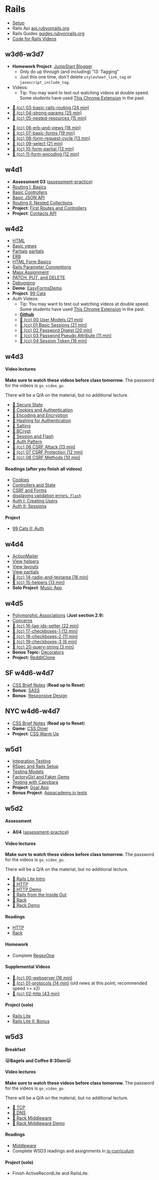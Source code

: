 # Rails

* [Setup][rails-setup]
* Rails Api [api.rubyonrails.org][rails-api]
* Rails Guides [guides.rubyonrails.org][rails-guides]
* [Code for Rails Videos][rails-videos-code]

[rails-setup]: ./rails-setup.md
[rails-api]: http://api.rubyonrails.org/v4.0.2/
[rails-guides]: http://guides.rubyonrails.org/v4.0.2/
[rails-videos-code]: https://github.com/appacademy/IntroRailsVideoDemo

## w3d6-w3d7

* **Homework Project**: [JumpStart Blogger][js-blogger]
    * Only do up through (and including) "I3: Tagging"
    * Just this one time, don't delete `stylesheet_link_tag` or
      `javascript_include_tag`.
* Videos:
    *  Tip: You may want to test out watching videos at double speed.  Some students have used [This Chrome Extension][vimeo-double-speed] in the past.
+ [:movie_camera: (cc) 03-basic-rails-routing (24 min)][03-basic-rails-routing]
+ [:movie_camera: (cc) 04-strong-params (25 min)][04-strong-params]
+ [:movie_camera: (cc) 05-nested-resources (15 min)][05-nested-resources]
* [:movie_camera: (cc) 06-erb-and-views (16 min)][06-erb-and-views]
* [:movie_camera: (cc) 07-basic-forms (19 min)][07-basic-forms]
* [:movie_camera: (cc) 08-form-request-cycle (13 min)][08-form-request-cycle]
* [:movie_camera: (cc) 09-select (21 min)][09-select]
* [:movie_camera: (cc) 10-form-partial (13 min)][10-form-partial]
* [:movie_camera: (cc) 11-form-encoding (12 min)][11-form-encoding]


[js-blogger]: http://tutorials.jumpstartlab.com/projects/blogger.html

[03-basic-rails-routing]: http://vimeo.com/groups/appacademy/videos/100267303
[04-strong-params]: http://vimeo.com/groups/appacademy/videos/100267304
[05-nested-resources]: http://vimeo.com/groups/appacademy/videos/100267305
[06-erb-and-views]: http://vimeo.com/groups/appacademy/videos/100267306
[07-basic-forms]: http://vimeo.com/groups/appacademy/videos/100358537
[08-form-request-cycle]: http://vimeo.com/groups/appacademy/videos/100359278
[09-select]: http://vimeo.com/groups/appacademy/videos/100729432
[10-form-partial]: http://vimeo.com/groups/appacademy/videos/100729434
[11-form-encoding]: http://vimeo.com/groups/appacademy/videos/100729435

## w4d1

+ **Assessment 03** ([assessment-practice][assessment-prep])
+ [Routing I: Basics][routing-i]
+ [Basic Controllers][basic-controllers]
+ [Basic JSON API][basic-json-api]
+ [Routing II: Nested Collections][routing-ii]
+ **Project**: [First Routes and Controllers][first-routes]
+ **Project**: [Contacts API][contacts-api]

[assessment-prep]: http://github.com/appacademy/assessment-prep

[routing-i]: ./w4d1/routing-part-i.md
[basic-controllers]: ./w4d1/basic-controllers.md
[basic-json-api]: ./w4d1/basic-json-api.md
[routing-ii]: ./w4d1/routing-part-ii.md

[first-routes]: ./projects/w4d1-first-routes.md
[contacts-api]: ./projects/w4d1-contacts-api.md

## w4d2

* [HTML][html]
* [Basic views][basic-views]
* [Partials] [partials]
* [ERB][erb]
* [HTML Form Basics][html-forms]
* [Rails Parameter Conventions][rails-params-conventions]
* [Mass Assignment][mass-assignment]
* [PATCH, PUT, and DELETE][patch-put-and-delete]
* [Debugging][debugging-rails]
* **Demo**: [EasyFormsDemo][easy-forms-demo]
* **Project**: [99 Cats][99-cats]
* Auth Videos:
    *  Tip: You may want to test out watching videos at double speed.  Some students have used [This Chrome Extension][vimeo-double-speed] in the past.
    * [**Github**][auth-github]
    * [:movie_camera: (cc) 00 User Models (21 min)][auth-00-user-model]
    * [:movie_camera: (cc) 01 Basic Sessions (21 min)][auth-01-basic-sessions]
    * [:movie_camera: (cc) 02 Password Digest (20 min)][auth-02-password-digest]
    * [:movie_camera: (cc) 03 Password Pseudo Attribute (11 min)][auth-03-password-pseudo-attribute]
    * [:movie_camera: (cc) 04 Session Token (16 min)][auth-04-session-token]


[html]: ./w4d2/html.md
[basic-views]: ./w4d2/basic-views.md
[erb]: ./w4d2/erb.md
[html-forms]: ./w4d2/html-forms.md
[rails-params-conventions]: ./w4d2/parameter-conventions.md
[mass-assignment]: ./w4d2/mass-assignment.md
[patch-put-and-delete]: ./w4d2/patch-put-and-delete.md
[debugging-rails]: ./w4d2/debugging-rails.md
[partials]: https://github.com/appacademy/rails-curriculum/blob/master/w4d4/partials.md

[auth-00-user-model]: https://vimeo.com/groups/appacademy/videos/93097977
[auth-01-basic-sessions]: https://vimeo.com/groups/appacademy/videos/93097978
[auth-02-password-digest]: https://vimeo.com/groups/appacademy/videos/93097979
[auth-03-password-pseudo-attribute]: https://vimeo.com/groups/appacademy/videos/93100190
[auth-04-session-token]: https://vimeo.com/groups/appacademy/videos/93101442

[easy-forms-demo]: https://github.com/appacademy/EasyFormsDemo
[99-cats]: ./projects/w4d2-99cats.md

## w4d3

#### Video lectures
**Make sure to watch these videos before class tomorrow.** The password for the videos is `go_video_go`.

There will be a Q/A on the material, but no additional lecture.

* [:movie_camera: Secure State](https://vimeo.com/160819941)
* [:movie_camera: Cookies and Authentication](https://vimeo.com/160820294)
* [:movie_camera: Encoding and Encryption](https://vimeo.com/160820971)
* [:movie_camera: Hashing for Authentication](https://vimeo.com/160821222)
* [:movie_camera: Salting](https://vimeo.com/160822597)
* [:movie_camera: BCrypt](https://vimeo.com/160825250)
* [:movie_camera: Session and Flash](https://vimeo.com/160824886)
* [:movie_camera: Auth Pattern](https://vimeo.com/160826910)
* [:movie_camera: (cc) 06 CSRF Attack (13 min)][auth-06-csrf-attack]
* [:movie_camera: (cc) 07 CSRF Protection (12 min)][auth-07-csrf-protection]
* [:movie_camera: (cc) 08 CSRF Methods (10 min)][auth-08-csrf-methods]

#### Readings (after you finish all videos)
* [Cookies][cookies]
* [Controllers and State][controllers-and-state]
* [CSRF and Forms][csrf-and-forms]
* [displaying validation errors, `flash`][error-validation]
* [Auth I: Creating Users][auth-part-i]
* [Auth II: Sessions][auth-part-ii]

#### Project
* [99 Cats II: Auth][99-cats-part-ii]

[controllers-and-state]: ./w4d3/controllers-and-state.md
[csrf-and-forms]: ./w4d3/csrf.md
[cookies]: ./w4d3/cookies.md
[auth-part-i]: ./w4d3/auth-part-i.md
[auth-part-ii]: ./w4d3/auth-part-ii.md
[error-validation]: ./w4d3/validation.md
[12-displaying-validation-errors]: http://vimeo.com/groups/appacademy/videos/100729436
[13-flash-messages]: http://vimeo.com/groups/appacademy/videos/100729438

[vimeo-double-speed]: https://chrome.google.com/webstore/detail/vimeo-repeat-speed/noonakfaafcdaagngpjehilgegefdima?hl=en
[auth-05-bcrypt]: https://vimeo.com/groups/appacademy/videos/93104232
[auth-06-csrf-attack]: https://vimeo.com/groups/appacademy/videos/93114286
[auth-07-csrf-protection]: https://vimeo.com/groups/appacademy/videos/93114288
[auth-08-csrf-methods]: https://vimeo.com/groups/appacademy/videos/93114287
[auth-github]: https://github.com/appacademy/AuthVideoDemo

[99-cats-part-ii]: ./projects/w4d3-99cats-part-ii.md

## w4d4

* [ActionMailer][action-mailer]
* [View helpers][view-helpers]
* [View layouts][view-layouts]
* [View partials][view-partials]
* [:movie_camera:  (cc) 14-radio-and-textarea (16 min)][14-radio-and-textarea]
* [:movie_camera:  (cc) 15-helpers (13 min)][15-helpers]
* **Solo Project**: [Music App][music-app-project]

[action-mailer]: ./w4d4/mailing-1.md
[view-helpers]: ./w4d4/helpers.md
[view-layouts]: ./w4d4/layouts.md
[view-partials]: ./w4d4/partials.md
[14-radio-and-textarea]: http://vimeo.com/groups/appacademy/videos/100729825
[15-helpers]: http://vimeo.com/groups/appacademy/videos/100780885

[music-app-project]: ./projects/w4d4-music.md

## w4d5

* [Polymorphic Associations][polym-assoc-blurb] (**Just section 2.9**)
* [Concerns][concerns-reading]
* [:movie_camera:  (cc) 16-tag-ids-setter (22 min)][16-tag-ids-setter]
* [:movie_camera:  (cc) 17-checkboxes-1 (12 min)][17-checkboxes-1]
* [:movie_camera:  (cc) 18-checkboxes-2 (11 min)][18-checkboxes-2]
* [:movie_camera:  (cc) 19-checkboxes-3 (6 min)][19-checkboxes-3]
* [:movie_camera:  (cc) 20-query-string (3 min)][20-query-string]
* **Bonus Topic:** [Decorators][decorators]
* **Project:** [RedditClone][reddit-clone]

[polym-assoc-blurb]: http://guides.rubyonrails.org/association_basics.html#polymorphic-associations
[concerns-reading]: https://richonrails.com/articles/rails-4-code-concerns-in-active-record-models
[16-tag-ids-setter]: http://vimeo.com/groups/appacademy/videos/100780886
[17-checkboxes-1]: http://vimeo.com/groups/appacademy/videos/100780887
[18-checkboxes-2]: http://vimeo.com/groups/appacademy/videos/100846847
[19-checkboxes-3]: http://vimeo.com/groups/appacademy/videos/100846848
[20-query-string]: http://vimeo.com/groups/appacademy/videos/100849678
[decorators]: ./w4d5/decorators.md

[reddit-clone]: ./projects/w4d5-reddit-clone.md

## SF w4d6-w4d7

* [CSS Brief Notes][css-demos-notes] (**Read up to Reset**)
* **Bonus**: [SASS][sass]
* **Bonus**: [Responsive Design][responsive-design]

[bootstrap-examples]: http://getbootstrap.com/getting-started/#examples
[build-with-bootstrap]: ./projects/w4d6-w4d7-bootstrap.md
[sass]: ./bonus/sass.md
[responsive-design]: ./bonus/responsive_design.md

## NYC w4d6-w4d7
* [CSS Brief Notes][css-demos-notes] (**Read up to Reset**)
* **Game**: [CSS Diner][css-diner]
* **Project**: [CSS Warm Up][css-warm-up]

[css-demos-notes]: https://github.com/appacademy/css-demos#brief-notes
[css-diner]: http://flukeout.github.io/
[css-warm-up]: https://github.com/appacademy/css-warm-up


## w5d1

* [Integration Testing][integration-testing]
* [RSpec and Rails Setup][rspec-setup]
* [Testing Models][rspec-models]
* [FactoryGirl and Faker Gems][fac-grl-faker]
* [Testing with Capybara][capybara]
* **Project**: [Goal App][goaling-app]
* **Bonus Project**: [Appacademy.io tests][appacademyio-tests]

[integration-testing]: ./w5d1/integration-testing.md
[rspec-setup]: ./w5d1/rspec-and-rails-setup.md
[rspec-models]: ./w5d1/rspec-models.md
[fac-grl-faker]: ./w5d1/factorygirl-and-faker.md
[capybara]: ./w5d1/capybara.md

[goaling-app]: ./projects/w5d1-goaling-app.md
[appacademyio-tests]: ./projects/w5d1-appacademyio-tests.md

## w5d2

#### Assessment
* **A04** ([assessment-practice][assessment-prep])

#### Video lectures
**Make sure to watch these videos before class tomorrow.** The password for the videos is `go_video_go`.

There will be a Q/A on the material, but no additional lecture.

* [:movie_camera: Rails Lite Intro](https://vimeo.com/161381457)
* [:movie_camera: HTTP](https://vimeo.com/161381484)
* [:movie_camera: HTTP Demo](https://vimeo.com/161381489)
* [:movie_camera: Rails from the Inside Out](https://vimeo.com/161381601)
* [:movie_camera: Rack](https://vimeo.com/161384649)
* [:movie_camera: Rack Demo](https://vimeo.com/161381828)

#### Readings
* [HTTP][http]
* [Rack][rack]

#### Homework
* Complete [RegexOne][regex-link]

#### Supplemental Videos
* [:movie_camera:  (cc) 00-webserver (16 min)][00-webserver]
* [:movie_camera:  (cc) 01-protocols (14 min)][01-protocols]
  (old news at this point; recommended speed >= x2)
* [:movie_camera:  (cc) 02-http (43 min)][02-http]

#### Project (solo)
* [Rails Lite][rails-lite]
* [Rails Lite II: Bonus][rails-lite-ii]

[http]: ./w5d2/http.md
[rack]: ./w5d2/rack.md
[regex-link]: http://regexone.com/
[00-webserver]: http://vimeo.com/groups/appacademy/videos/100169899
[01-protocols]: http://vimeo.com/groups/appacademy/videos/100169898
[02-http]: http://vimeo.com/groups/appacademy/videos/100267302
[rails-lite]: ./projects/w5d2-rails-lite-i.md
[rails-lite-ii]: ./projects/w5d2-rails-lite-ii.md

## w5d3

#### Breakfast
:joy_cat:**Bagels and Coffee 8:30am**:joy_cat:


#### Video lectures
**Make sure to watch these videos before class tomorrow.** The password for the videos is `go_video_go`.

There will be a Q/A on the material, but no additional lecture.

* [:movie_camera: TCP](https://vimeo.com/161382361)
* [:movie_camera: DNS](https://vimeo.com/161381921)
* [:movie_camera: Rack Middleware](https://vimeo.com/161382367)
* [:movie_camera: Rack Middleware Demo](https://vimeo.com/161386029)

#### Readings
* [Middleware][middleware]
* Complete W5D3 readings and assignments in [js-curriculum][js-curriculum]

#### Project (solo)
* Finish ActiveRecordLite and RailsLite.

[middleware]: ./w5d3/middleware.md
[js-curriculum]: https://github.com/appacademy/js-curriculum

[js-curriculum]: http://github.com/appacademy/js-curriculum

